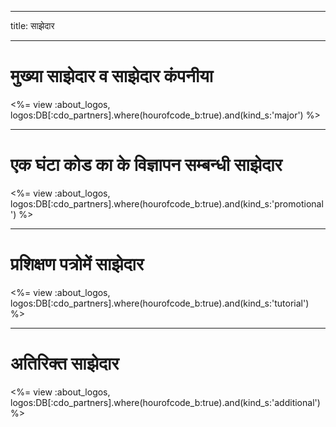 * * *

title: साझेदार

* * *

# मुख्या साझेदार व साझेदार कंपनीया

<%= view :about_logos, logos:DB[:cdo_partners].where(hourofcode_b:true).and(kind_s:'major') %>

* * *

# एक घंटा कोड का के विज्ञापन सम्बन्धी साझेदार

<%= view :about_logos, logos:DB[:cdo_partners].where(hourofcode_b:true).and(kind_s:'promotional') %>

* * *

# प्रशिक्षण पत्रोमें साझेदार

<%= view :about_logos, logos:DB[:cdo_partners].where(hourofcode_b:true).and(kind_s:'tutorial') %>

* * *

# अतिरिक्त साझेदार

<%= view :about_logos, logos:DB[:cdo_partners].where(hourofcode_b:true).and(kind_s:'additional') %>
